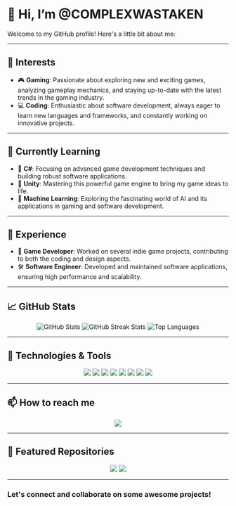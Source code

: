 # 👋 Hi, I’m @COMPLEXWASTAKEN

Welcome to my GitHub profile! Here's a little bit about me:

---

## 👀 Interests
- 🎮 **Gaming**: Passionate about exploring new and exciting games, analyzing gameplay mechanics, and staying up-to-date with the latest trends in the gaming industry.
- 💻 **Coding**: Enthusiastic about software development, always eager to learn new languages and frameworks, and constantly working on innovative projects.

---

## 🌱 Currently Learning
- 🚀 **C#**: Focusing on advanced game development techniques and building robust software applications.
- 🎨 **Unity**: Mastering this powerful game engine to bring my game ideas to life.
- 🤖 **Machine Learning**: Exploring the fascinating world of AI and its applications in gaming and software development.

---

## 💼 Experience
- 👾 **Game Developer**: Worked on several indie game projects, contributing to both the coding and design aspects.
- 🛠️ **Software Engineer**: Developed and maintained software applications, ensuring high performance and scalability.

---

## 📈 GitHub Stats
<p align="center">
  <img src="https://github-readme-stats.vercel.app/api?username=COMPLEXWASTAKEN&show_icons=true&theme=radical" alt="GitHub Stats">
  <img src="https://github-readme-streak-stats.herokuapp.com/?user=COMPLEXWASTAKEN&theme=radical" alt="GitHub Streak Stats">
  <img src="https://github-readme-stats.vercel.app/api/top-langs/?username=COMPLEXWASTAKEN&layout=compact&theme=radical" alt="Top Languages">
</p>

---

## 🔧 Technologies & Tools
<p align="center">
  <img src="https://img.shields.io/badge/-C%23-239120?style=for-the-badge&logo=c-sharp&logoColor=white">
  <img src="https://img.shields.io/badge/-Unity-000000?style=for-the-badge&logo=unity&logoColor=white">
  <img src="https://img.shields.io/badge/-Python-3776AB?style=for-the-badge&logo=python&logoColor=white">
  <img src="https://img.shields.io/badge/-Git-F05032?style=for-the-badge&logo=git&logoColor=white">
  <img src="https://img.shields.io/badge/-VS%20Code-007ACC?style=for-the-badge&logo=visual-studio-code&logoColor=white">
  <img src="https://img.shields.io/badge/-Termius-0091EA?style=for-the-badge&logo=termius&logoColor=white">
  <img src="https://img.shields.io/badge/-Telegram-2CA5E0?style=for-the-badge&logo=telegram&logoColor=white">
  <img src="https://img.shields.io/badge/-GitHub%20Copilot-FCC624?style=for-the-badge&logo=github&logoColor=black">
</p>

---

## 📫 How to reach me
<p align="center">
  <a href="https://discord.com/users/complex091"><img src="https://img.shields.io/badge/Discord-7289DA?style=for-the-badge&logo=discord&logoColor=white"></a>
</p>

---

## 📂 Featured Repositories
<p align="center">
  <a href="https://github.com/COMPLEXWASTAKEN/CoreVrAccountSpammer"><img src="https://github-readme-stats.vercel.app/api/pin/?username=COMPLEXWASTAKEN&repo=CoreVrAccountSpammer&theme=radical"></a>
  <a href="https://github.com/COMPLEXWASTAKEN/NsfwApiScraper"><img src="https://github-readme-stats.vercel.app/api/pin/?username=COMPLEXWASTAKEN&repo=NsfwApiScraper&theme=radical"></a>
</p>

---

### Let's connect and collaborate on some awesome projects!
